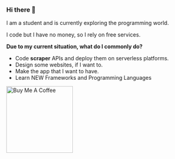 ### Hi there 👋

I am a student and is currently exploring the programming world. 

I code but I have no money, so I rely on free services.

**Due to my current situation, what do I commonly do?**
- Code **scraper** APIs and deploy them on serverless platforms.
- Design some websites, if I want to.
- Make the app that I want to have.
- Learn NEW Frameworks and Programming Languages

<a href="https://www.buymeacoffee.com/theboringdude" target="_blank"><img src="https://cdn.buymeacoffee.com/buttons/v2/default-yellow.png" alt="Buy Me A Coffee" width="175" ></a>

<!--
**TheBoringDude/TheBoringDude** is a ✨ _special_ ✨ repository because its `README.md` (this file) appears on your GitHub profile.

Here are some ideas to get you started:

- 🔭 I’m currently working on **random projects**.
- 🌱 I’m currently learning ...
- 👯 I’m looking to collaborate on ...
- 🤔 I’m looking for help with ...
- 💬 Ask me about ...
- 📫 How to reach me: ...
- 😄 Pronouns: ...
- ⚡ Fun fact: ...
-->

